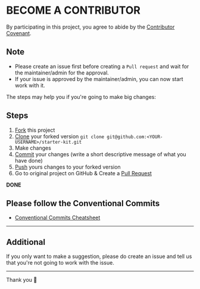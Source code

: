 # BECOME A CONTRIBUTOR

By participating in this project, you agree to abide by the [Contributor Covenant](CODE_OF_CONDUCT.md).

## Note
- Please create an issue first before creating a `Pull request` and wait for the maintainer/admin for the approval.
- If your issue is approved by the maintainer/admin, you can now start work with it. 

The steps may help you if you're going to make big changes:

## Steps

1. [Fork](https://help.github.com/articles/fork-a-repo/) this project
2. [Clone](https://help.github.com/articles/fork-a-repo/#step-2-create-a-local-clone-of-your-fork) your forked version `git clone git@github.com:<YOUR-USERNAME>/starter-kit.git`
3. Make changes 
4. [Commit](https://help.github.com/articles/adding-a-file-to-a-repository-using-the-command-line/) your changes (write a short descriptive message of what you have done)
5. [Push](https://help.github.com/articles/pushing-to-a-remote/) yours changes to your forked version
6. Go to original project on GitHub & Create a [Pull Request](https://help.github.com/articles/about-pull-requests/)

**DONE**

## Please follow the Conventional Commits
- <a href="https://gist.github.com/Zekfad/f51cb06ac76e2457f11c80ed705c95a3">Conventional Commits Cheatsheet</a>

<hr />

## Additional
If you only want to make a suggestion, please do create an issue and tell us that you're not going to work with the issue.

<hr />
Thank you 🙂
